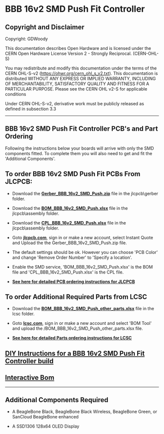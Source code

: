 # BBB 16v2 SMD Push Fit Controller

## Copyright and Disclaimer
Copyright: GDWoody

This documentation describes Open Hardware and is licensed under the CERN Open Hardware License Version 2 - Strongly Reciprocal. (CERN-OHL-S)

You may redistribute and modify this documentation under the terms of the CERN OHL-S-v2 (https://ohwr.org/cern_ohl_s_v2.txt). This documentation is distributed WITHOUT ANY EXPRESS OR IMPLIED WARRANTY, INCLUDING OF MERCHANTABILITY, SATISFACTORY QUALITY AND FITNESS FOR A PARTICULAR PURPOSE. Please see the CERN OHL v2-S for applicable conditions

Under CERN OHL-S-v2, derivative work must be publicly released as defined in subsection 3.3

---
## BBB 16v2 SMD Push Fit Controller PCB's and Part Ordering
Following the instructions below your boards will arrive with only the SMD components fitted. To complete them you will also need to get and fit the 'Additional Components'.  


## To order BBB 16v2 SMD Push Fit PCBs From JLCPCB:

* Download the  [**Gerber_BBB_16v2_SMD_Push.zip**](https://github.com/GDWoody/Pixel-Controllers/blob/main/bbb_16_push/jlcpcb/gerber/Gerber_BBB_16v2_SMD_Push.zip) file in the jlcpcb\gerber folder.

* Download the  [**BOM_BBB_16v2_SMD_Push.xlsx**](https://github.com/GDWoody/Pixel-Controllers/blob/main/bbb_16_push/jlcpcb/assembly/BOM_BBB_16v2_SMD_Push.xlsx) file in the jlcpcb\assembly folder.

* Download the  [**CPL_BBB_16v2_SMD_Push.xlsx**](https://github.com/GDWoody/Pixel-Controllers/blob/main/bbb_16_push/jlcpcb/assembly/CPL_BBB_16v2_SMD_Push.xlsx) file in the jlcpcb\assembly folder.

*  Goto [**jlcpcb.com**](https://jlcpcb.com), sign in or make a new account, select Instant Quote and Upload the the Gerber_BBB_16v2_SMD_Push.zip file.

* The default settings should be ok. However you can choose 'PCB Color' and change 'Remove Order Number' to 'Specify a location'.

* Enable the SMD service, 'BOM_BBB_16v2_SMD_Push.xlsx' is the BOM file and 'CPL_BBB_16v2_SMD_Push.xlsx' is the CPL file.

* [**See here for detailed PCB ordering instructions for JLCPCB**](https://github.com/GDWoody/Pixel-Controllers/blob/main/JLC_PCB.md)


## To order Additional Required Parts from LCSC

* Download the [**BOM_BBB_16v2_SMD_Push_other_parts.xlsx**](https://github.com/GDWoody/Pixel-Controllers/blob/main/bbb_16_push/lcsc/BOM_BBB_16v2_SMD_Push_other_parts.xlsx) file in the lcsc folder.

* Goto [**lcsc.com**](https://lcsc.com), sign in or make a new account and select 'BOM Tool' and upload the /BOM_BBB_16v2_SMD_Push_other_parts.xlsx file.

* [**See here for detailed Parts ordering instructions for LCSC**](https://github.com/GDWoody/Pixel-Controllers/blob/main/LCSC.md)


## [**DIY Instructions for a BBB 16v2 SMD Push Fit Controller build**](https://github.com/GDWoody/Pixel-Controllers/blob/main/bbb_16_push/BBB_16v2_DIY.md)


## [**Interactive Bom**](https://gdwoody.github.io/bbb_16_push/BBB_16v2_SMD_Push_ibom.html)
---
## Additional Components Required


* A BeagleBone Black, BeagleBone Black Wireless, BeagleBone Green, or SanCloud BeagleBone enhanced 

* A SSD1306 128x64 OLED Display
